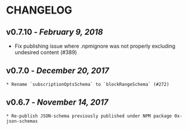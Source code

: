 # CHANGELOG

## v0.7.10 - _February 9, 2018_

* Fix publishing issue where .npmignore was not properly excluding undesired content (#389)

## v0.7.0 - _December 20, 2017_

    * Rename `subscriptionOptsSchema` to `blockRangeSchema` (#272)

## v0.6.7 - _November 14, 2017_

    * Re-publish JSON-schema previously published under NPM package 0x-json-schemas
